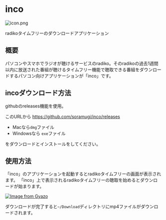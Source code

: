 # inco

![icon.png](https://raw.githubusercontent.com/soramugi/inco/master/src/assets/icon.png "incoアイコン")

radikoタイムフリーのダウンロードアプリケーション

## 概要

パソコンやスマホでラジオが聴けるサービスのradiko。そのradikoの過去1週間以内に放送された番組が聴けるタイムフリー機能で聴取できる番組をダウンロードするパソコン向けアプリケーションが「inco」です。

## incoダウンロード方法

githubのreleases機能を使用。

このURLから
https://github.com/soramugi/inco/releases

- Macなら`dmg`ファイル
- Windowsなら `exe`ファイル

をダウンロードとインストールをしてください。

## 使用方法

「inco」のアプリケーションを起動するとradikoタイムフリーの画面が表示されます。
「inco」上で表示されるradikoタイムフリーの聴取を始めるとダウンロードが始まります。

[![Image from Gyazo](https://i.gyazo.com/044cac66fdf74d11ce82663b8a3da4d8.gif)](https://gyazo.com/044cac66fdf74d11ce82663b8a3da4d8)

ダウンロードが完了すると`~/Download`ディレクトリにmp4ファイルがダウンロードされます。

